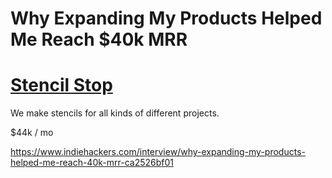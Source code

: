 # Why Expanding My Products Helped Me Reach $40k MRR



# [Stencil Stop](https://stencilstop.com/)

We make stencils for all kinds of different projects.



$44k / mo









https://www.indiehackers.com/interview/why-expanding-my-products-helped-me-reach-40k-mrr-ca2526bf01

